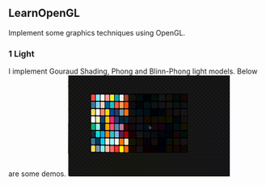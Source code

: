 ## LearnOpenGL

Implement some graphics techniques using OpenGL.

### 1 Light
I implement Gouraud Shading, Phong and Blinn-Phong light models.
Below are some demos.
![phonn shading](resource/phong.gif)